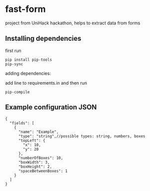 # fast-form
project from UniHack hackathon, helps to extract data from forms

## Installing dependencies

first run 

```
pip install pip-tools
pip-sync
```

adding dependencies:

add line to requirements.in and then run
```
pip-compile
```

## Example configuration JSON

```
{
  "fields": [
    {
      "name": "Example",
      "type": "string",//possible types: string, numbers, boxes 
      "topLeft": {
        "x": 10,
        "y": 20
      },
      "numberOfBoxes": 10,
      "boxWidth": 3,
      "boxHeight": 2,
      "spaceBetweenBoxes": 1
    }
  ]
}
```
